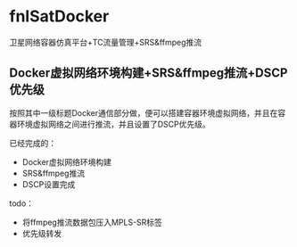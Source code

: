 # fnlSatDocker
卫星网络容器仿真平台+TC流量管理+SRS&amp;ffmpeg推流

## Docker虚拟网络环境构建+SRS&ffmpeg推流+DSCP优先级
按照其中一级标题Docker通信部分做，便可以搭建容器环境虚拟网络，并且在容器环境虚拟网络之间进行推流，并且设置了DSCP优先级。

已经完成的：

* Docker虚拟网络环境构建
* SRS&ffmpeg推流
* DSCP设置完成

todo：

* 将ffmpeg推流数据包压入MPLS-SR标签
* 优先级转发
